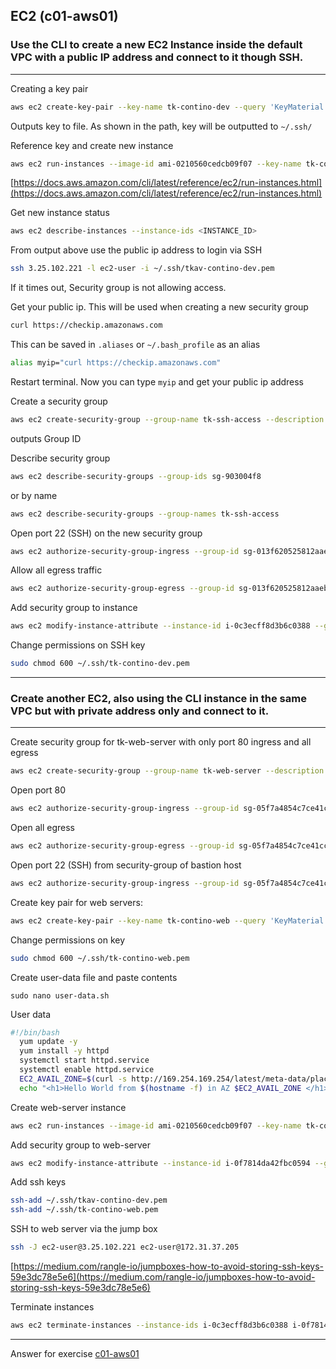 ## EC2 (c01-aws01)

### Use the CLI to create a new EC2 Instance inside the default VPC with a public IP address and connect to it though SSH.

***

Creating a key pair

```bash
aws ec2 create-key-pair --key-name tk-contino-dev --query 'KeyMaterial' --output text > ~/.ssh/tk-contino-dev.pem
```

Outputs key to file. As shown in the path, key will be outputted to `~/.ssh/`

Reference key and create new instance

```bash
aws ec2 run-instances --image-id ami-0210560cedcb09f07 --key-name tk-contino-dev --tag-specifications 'ResourceType=instance,Tags=[{Key=Name,Value=tk-dojo}]'
```

[https://docs.aws.amazon.com/cli/latest/reference/ec2/run-instances.html](https://docs.aws.amazon.com/cli/latest/reference/ec2/run-instances.html)

Get new instance status

```bash
aws ec2 describe-instances --instance-ids <INSTANCE_ID>
```

From output above use the public ip address to login via SSH

```bash
ssh 3.25.102.221 -l ec2-user -i ~/.ssh/tkav-contino-dev.pem
```

If it times out, Security group is not allowing access.


Get your public ip. This will be used when creating a new security group

```bash
curl https://checkip.amazonaws.com
```

This can be saved in `.aliases`  or `~/.bash_profile` as an alias

```bash
alias myip="curl https://checkip.amazonaws.com"
```

Restart terminal. Now you can type `myip` and get your public ip address

Create a security group

```bash
aws ec2 create-security-group --group-name tk-ssh-access --description "SSH Access"
```

outputs Group ID

Describe security group

```bash
aws ec2 describe-security-groups --group-ids sg-903004f8
```

or by name

```bash
aws ec2 describe-security-groups --group-names tk-ssh-access
```

Open port 22 (SSH) on the new security group

```bash
aws ec2 authorize-security-group-ingress --group-id sg-013f620525812aaeb --protocol tcp --port 22 --cidr $(myip)/32
```

Allow all egress traffic

```bash
aws ec2 authorize-security-group-egress --group-id sg-013f620525812aaeb --protocol all --port all --cidr $(myip)/32
```

Add security group to instance

```bash
aws ec2 modify-instance-attribute --instance-id i-0c3ecff8d3b6c0388 --groups sg-013f620525812aaeb
```

Change permissions on SSH key

```bash
sudo chmod 600 ~/.ssh/tk-contino-dev.pem
```
***

### Create another EC2, also using the CLI instance in the same VPC but with private address only and connect to it.

***

Create security group for tk-web-server with only port 80 ingress and all egress

```bash
aws ec2 create-security-group --group-name tk-web-server --description "Web Server Access"
```

Open port 80

```bash
aws ec2 authorize-security-group-ingress --group-id sg-05f7a4854c7ce41cc --protocol tcp --port 80 --cidr $(myip)/32
```

Open all egress

```bash
aws ec2 authorize-security-group-egress --group-id sg-05f7a4854c7ce41cc --protocol all --port all --cidr $(myip)/32
```

Open port 22 (SSH) from security-group of bastion host

```bash
aws ec2 authorize-security-group-ingress --group-id sg-05f7a4854c7ce41cc --protocol tcp --port 22 --source-group sg-013f620525812aaeb 
```

Create key pair for web servers:

```bash
aws ec2 create-key-pair --key-name tk-contino-web --query 'KeyMaterial' --output text > ~/.ssh/tk-contino-web.pem
```

Change permissions on key

```bash
sudo chmod 600 ~/.ssh/tk-contino-web.pem
```

Create user-data file and paste contents

`sudo nano user-data.sh`

User data

```bash
#!/bin/bash
  yum update -y
  yum install -y httpd
  systemctl start httpd.service
  systemctl enable httpd.service
  EC2_AVAIL_ZONE=$(curl -s http://169.254.169.254/latest/meta-data/placement/availability-zone)
  echo "<h1>Hello World from $(hostname -f) in AZ $EC2_AVAIL_ZONE </h1>” > /var/www/html/index.html
```

Create web-server instance

```bash
aws ec2 run-instances --image-id ami-0210560cedcb09f07 --key-name tk-contino-web --tag-specifications 'ResourceType=instance,Tags=[{Key=Name,Value=tk-dojo-webserver}]' --user-data file://user-data.sh
```

Add security group to web-server

```bash
aws ec2 modify-instance-attribute --instance-id i-0f7814da42fbc0594 --groups sg-05f7a4854c7ce41cc
```

Add ssh keys

```bash
ssh-add ~/.ssh/tkav-contino-dev.pem
ssh-add ~/.ssh/tk-contino-web.pem
```

SSH to web server via the jump box

```bash
ssh -J ec2-user@3.25.102.221 ec2-user@172.31.37.205
```

[https://medium.com/rangle-io/jumpboxes-how-to-avoid-storing-ssh-keys-59e3dc78e5e6](https://medium.com/rangle-io/jumpboxes-how-to-avoid-storing-ssh-keys-59e3dc78e5e6)

Terminate instances

```bash
aws ec2 terminate-instances --instance-ids i-0c3ecff8d3b6c0388 i-0f7814da42fbc0594
```



<!-- Don't change anything below this point-->
<!-- Before committing, remove both commented lines--> 
***
Answer for exercise [c01-aws01](https://github.com/devopsacademyau/academy/blob/master/classes/01class/exercises/c01-aws01/README.md)